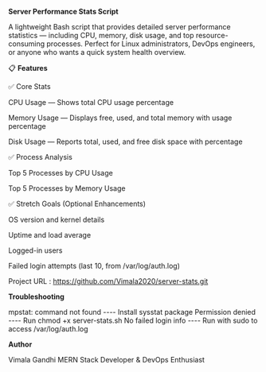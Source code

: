 **Server Performance Stats Script**

A lightweight Bash script that provides detailed server performance statistics — including CPU, memory, disk usage, and top resource-consuming processes.
Perfect for Linux administrators, DevOps engineers, or anyone who wants a quick system health overview.

📋 **Features**

✅ Core Stats

CPU Usage — Shows total CPU usage percentage

Memory Usage — Displays free, used, and total memory with usage percentage

Disk Usage — Reports total, used, and free disk space with percentage

✅ Process Analysis

Top 5 Processes by CPU Usage

Top 5 Processes by Memory Usage

✅ Stretch Goals (Optional Enhancements)

OS version and kernel details

Uptime and load average

Logged-in users

Failed login attempts (last 10, from /var/log/auth.log)

Project URL : https://github.com/Vimala2020/server-stats.git

**Troubleshooting**

mpstat: command not found	 ----   Install sysstat package
Permission denied	         ----   Run chmod +x server-stats.sh
No failed login info	     ----   Run with sudo to access /var/log/auth.log

**Author**

Vimala Gandhi
MERN Stack Developer & DevOps Enthusiast
